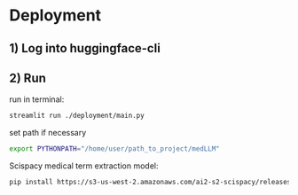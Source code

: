 # Deployment


## 1) Log into huggingface-cli
## 2) Run
run in terminal:
```bash    
streamlit run ./deployment/main.py
```
set path if necessary
```bash
export PYTHONPATH="/home/user/path_to_project/medLLM"
```

Scispacy medical term extraction model:
```bash
pip install https://s3-us-west-2.amazonaws.com/ai2-s2-scispacy/releases/v0.5.4/en_core_sci_sm-0.5.4.tar.gz
```